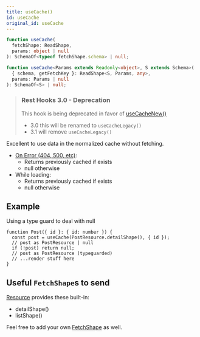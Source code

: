 ```yaml
---
title: useCache()
id: useCache
original_id: useCache
---
```


<!--DOCUSAURUS_CODE_TABS-->
<!--Type-->

```typescript
function useCache(
  fetchShape: ReadShape,
  params: object | null
): SchemaOf<typeof fetchShape.schema> | null;
```

<!--With Generics-->

```typescript
function useCache<Params extends Readonly<object>, S extends Schema>(
  { schema, getFetchKey }: ReadShape<S, Params, any>,
  params: Params | null
): SchemaOf<S> | null;
```

<!--END_DOCUSAURUS_CODE_TABS-->

> ### Rest Hooks 3.0 - Deprecation
>
> This hook is being deprecated in favor of [useCacheNew()](./useCacheNew)
>
> - 3.0 this will be renamed to `useCacheLegacy()`
> - 3.1 will remove `useCacheLegacy()`

Excellent to use data in the normalized cache without fetching.

- [On Error (404, 500, etc)](https://www.restapitutorial.com/httpstatuscodes.html):
  - Returns previously cached if exists
  - null otherwise
- While loading:
  - Returns previously cached if exists
  - null otherwise

## Example

Using a type guard to deal with null

```tsx
function Post({ id }: { id: number }) {
  const post = useCache(PostResource.detailShape(), { id });
  // post as PostResource | null
  if (!post) return null;
  // post as PostResource (typeguarded)
  // ...render stuff here
}
```

## Useful `FetchShape`s to send

[Resource](./Resource.md#provided-and-overridable-methods) provides these built-in:

- detailShape()
- listShape()

Feel free to add your own [FetchShape](./FetchShape.md) as well.
